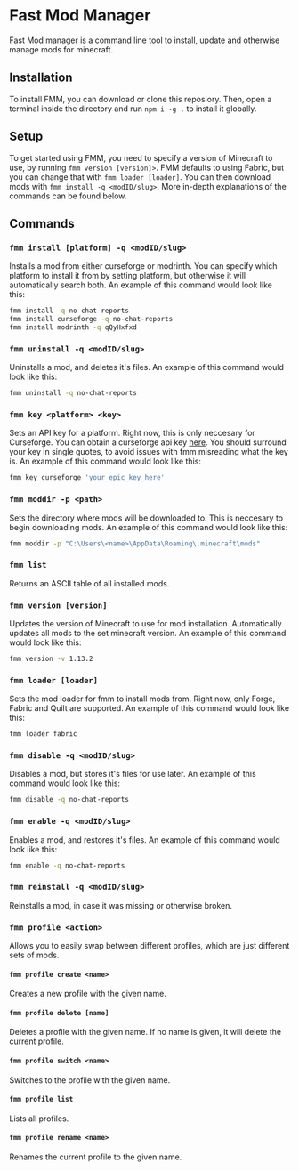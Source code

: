 # Fast Mod Manager

Fast Mod manager is a command line tool to install, update and otherwise manage mods for minecraft.

## Installation

To install FMM, you can download or clone this reposiory. Then, open a terminal inside the directory and run `npm i -g .` to install it globally.

## Setup

To get started using FMM, you need to specify a version of Minecraft to use, by running `fmm version [version]>`. FMM defaults to using Fabric, but you can change that with `fmm loader [loader]`. You can then download mods with `fmm install -q <modID/slug>`.
More in-depth explanations of the commands can be found below.

## Commands

### `fmm install [platform] -q <modID/slug>`

Installs a mod from either curseforge or modrinth. You can specify which platform to install it from by setting platform, but otherwise it will automatically search both. An example of this command would look like this:
```bash
fmm install -q no-chat-reports
fmm install curseforge -q no-chat-reports
fmm install modrinth -q qQyHxfxd
```

### `fmm uninstall -q <modID/slug>`

Uninstalls a mod, and deletes it's files. An example of this command would look like this:

```bash
fmm uninstall -q no-chat-reports
```

### `fmm key <platform> <key>`

Sets an API key for a platform. Right now, this is only neccesary for Curseforge. You can obtain a curseforge api key [here](https://console.curseforge.com/#/api-keys). You should surround your key in single quotes, to avoid issues with fmm misreading what the key is. An example of this command would look like this:

```bash
fmm key curseforge 'your_epic_key_here'
```

### `fmm moddir -p <path>`

Sets the directory where mods will be downloaded to. This is neccesary to begin downloading mods. An example of this command would look like this:

```bash
fmm moddir -p "C:\Users\<name>\AppData\Roaming\.minecraft\mods"
```

### `fmm list`

Returns an ASCII table of all installed mods.

### `fmm version [version]`

Updates the version of Minecraft to use for mod installation. Automatically updates all mods to the set minecraft version. An example of this command would look like this:

```bash
fmm version -v 1.13.2
```

### `fmm loader [loader]`

Sets the mod loader for fmm to install mods from. Right now, only Forge, Fabric and Quilt are supported. An example of this command would look like this:

```bash
fmm loader fabric
```

### `fmm disable -q <modID/slug>`

Disables a mod, but stores it's files for use later. An example of this command would look like this:

```bash
fmm disable -q no-chat-reports
```

### `fmm enable -q <modID/slug>`
Enables a mod, and restores it's files. An example of this command would look like this:

```bash
fmm enable -q no-chat-reports
```

### `fmm reinstall -q <modID/slug>`

Reinstalls a mod, in case it was missing or otherwise broken.

### `fmm profile <action>`

Allows you to easily swap between different profiles, which are just different sets of mods.

#### `fmm profile create <name>`

Creates a new profile with the given name.

#### `fmm profile delete [name]`

Deletes a profile with the given name. If no name is given, it will delete the current profile.

#### `fmm profile switch <name>`

Switches to the profile with the given name.

#### `fmm profile list`

Lists all profiles.

#### `fmm profile rename <name>`

Renames the current profile to the given name.